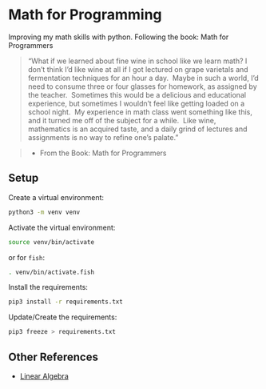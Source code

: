 # Math for Programming

Improving my math skills with python. Following the book: Math for Programmers

> “What if we learned about fine wine in school like we learn math? I don’t think I’d like wine at all if I got lectured on grape varietals and fermentation techniques for an hour a day.  Maybe in such a world, I’d need to consume three or four glasses for homework, as assigned by the teacher.  Sometimes this would be a delicious and educational experience, but sometimes I wouldn’t feel like getting loaded on a school night.  My experience in math class went something like this, and it turned me off of the subject for a while.  Like wine, mathematics is an acquired taste, and a daily grind of lectures and assignments is no way to refine one’s palate.”

> - From the Book: Math for Programmers

## Setup

Create a virtual environment:

```bash
python3 -m venv venv
```

Activate the virtual environment:

```bash
source venv/bin/activate
```

or for `fish`:

```bash
. venv/bin/activate.fish
```

Install the requirements:

```bash
pip3 install -r requirements.txt
```

Update/Create the requirements:

```bash
pip3 freeze > requirements.txt
```

## Other References

- [Linear Algebra](https://www.youtube.com/playlist?list=PLZHQObOWTQDPD3MizzM2xVFitgF8hE_ab)

